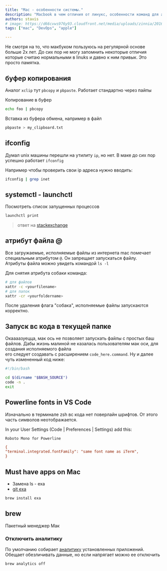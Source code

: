 ```yaml
---
title: "Mac - особенности системы."
description: "Macbook в чем отличия от линукс, особенности команд для админа - девопса"
authors: stavis
# image: https://d66cvws976y93.cloudfront.net/media/uploads/zinnia/2016/11/21/first_step.jpg
tags: ["mac", "DevOps", "apple"]

---
```


Не смотря на то, что макбуком пользуюсь на регулярной основе больше 2х лет. 
До сих пор не могу запомнить некоторые отличия которые считаю нормальными в linuks и давно к ним привык.
Это просто памятка.

<!--truncate-->

## буфер копирования

Аналог `xclip` тут `pbcopy` и `pbpaste`.  []()
Работает стандартно через пайпы

Копирование в буфер

```bash
echo foo | pbcopy
```

Вставка из буфера обмена, например в файл

```bash
pbpaste > my_clipboard.txt
```

## ifconfig

Думал unix машины перешли на утилиту `ip`, но нет.
В маке до сих пор успешно работает `ifconfig`  

Например чтобы проверить свои ip адреса нужно вводить:

```bash
ifconfig | grep inet
```

## systemctl - launchctl

Посмотреть список запущенных процессов

```bash
launchctl print
```

> ответ на [stackexchange](https://apple.stackexchange.com/questions/364094/how-to-view-status-of-service-e-g-whether-its-running-in-a-format-similar-to)

## атрибут файла @

Все загружаемые, исполняемые файлы из интернета mac помечает специальным атрибутом `@`. Он запрещает запускаться файлу.  
Атрибуты файла можно увидеть командой `ls -l`  

Для снятия атрибута собаки команда:

```bash
# для файлов
xattr -c <yourfilename>
# для папок
xattr -cr <yourfoldername>
```

После удаления флага "собака", исполняемые файлы запускаются корректно.

## Запуск вс кода в текущей папке

Окаааазуецца, мак ось не позволяет запускать файлы с простых баш файлов.
Дабы жизнь малиной не казалась пользователям мак оси, для создания исполняемого файла  
его следует создавать с расширением `code_here.command`.
Ну и далее чуть измененный код ниже:

```bash
#!/bin/bash

cd $(dirname "$BASH_SOURCE")
code -n .
exit
```

## Powerline fonts in VS Code

Изначально в терминале zsh вс кода нет поверлайн шрифтов.
От этого часть символов неотображается.

In your User Settings (Code | Preferences | Settings) add this:

`Roboto Mono for Powerline`

```ini
{
"terminal.integrated.fontFamily": "same font name as iTerm",
}
```

## Must have apps on Mac

* Замена ls - exa
 * [git exa](https://github.com/ogham/exa)

```bash
brew install exa
```

## brew

Пакетный менеджер Мак

### Отключить аналитику

По умолчанию собирает [аналитику](https://docs.brew.sh/Analytics) установленных приложений. 
Обещает обезличивать данные, но если напрягает можно ее отключить

```bash
brew analytics off
```